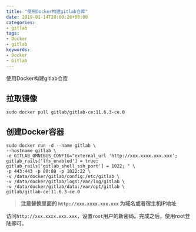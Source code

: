 ```yaml
---
title: "使用Docker构建gitlab仓库"
date: 2019-01-14T20:00:26+08:00
categories:
- gitlab
tags:
- Docker
- gitlab
keywords:
- Docker
- Gitlab
---
```


使用Docker构建gitlab仓库

<!--more-->

## 拉取镜像

```text
sudo docker pull gitlab/gitlab-ce:11.6.3-ce.0
```

## 创建Docker容器

```text
sudo docker run -d --name gitlab \
--hostname gitlab \
-e GITLAB_OMNIBUS_CONFIG="external_url 'http://xxx.xxxx.xxx.xxx'; gitlab_rails['lfs_enabled'] = true; gitlab_rails['gitlab_shell_ssh_port'] = 1022; " \
-p 443:443 -p 80:80 -p 1022:22 \
-v /data/docker/gitlab/config:/etc/gitlab \
-v /data/docker/gitlab/logs:/var/log/gitlab \
-v /data/docker/gitlab/data:/var/opt/gitlab \
gitlab/gitlab-ce:11.6.3-ce.0
```
> **注意替换里面的 `http://xxx.xxxx.xxx.xxx` 为域名或者宿主机IP地址** 

访问`http://xxx.xxxx.xxx.xxx`，设置`root`用户的新密码。完成之后，使用root登陆即可。
